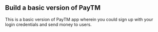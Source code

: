 ## Build a basic version of PayTM
This is a basic version of PayTM app wherein you could sign up with your login credentials and send money to users.
